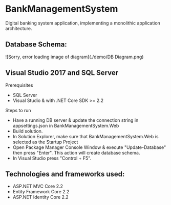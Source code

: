 # BankManagementSystem

Digital banking system application, implementing a monolithic application architecture.

## Database Schema:
![Sorry, error loading image of diagram](./demo/DB Diagram.png)

## Visual Studio 2017 and SQL Server
Prerequisites
* SQL Server
* Visual Studio & with .NET Core SDK >= 2.2

Steps to run
* Have a running DB server & update the connection string in appsettings.json in BankManagementSystem.Web
* Build solution.
* In Solution Explorer, make sure that BankManagementSystem.Web is selected as the Startup Project
* Open Package Manager Console Window & execute "Update-Database" then press "Enter". This action will create database schema.
* In Visual Studio press "Control + F5".

## Technologies and frameworks used:
* ASP.NET MVC Core 2.2
* Entity Framework Core 2.2
* ASP.NET Identity Core 2.2